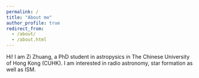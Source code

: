 ```yaml
---
permalink: /
title: "About me"
author_profile: true
redirect_from: 
  - /about/
  - /about.html
---
```


Hi! I am Zi Zhuang, a PhD student in astropysics in The Chinese University of Hong Kong (CUHK). I am interested in radio astronomy, star formation as well as ISM. 

<!-- You can find my CV here.

My background and history
=====
I received my M.A. in Astrophysics from University of Science and Technology of China (actually I finished my thesis at [Purple Mountain Observatory](http://www.pmo.ac.cn/) (PMO)), and my B.A. in Physics in Sun Yat-sen University (SYSU). -->


